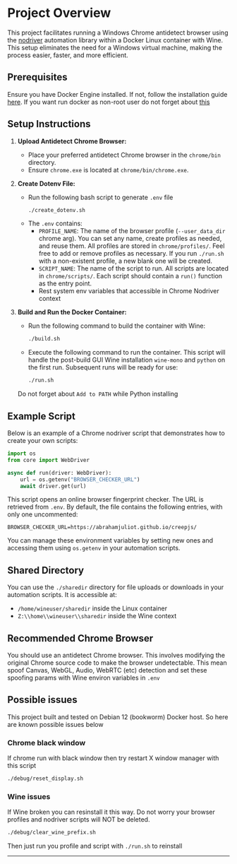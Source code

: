 # Project Overview

This project facilitates running a Windows Chrome antidetect browser using the [nodriver](https://github.com/ultrafunkamsterdam/nodriver) automation library within a Docker Linux container with Wine. This setup eliminates the need for a Windows virtual machine, making the process easier, faster, and more efficient.

## Prerequisites

Ensure you have Docker Engine installed. If not, follow the installation guide [here](https://docs.docker.com/engine/install/). If you want run docker as non-root user do not forget about [this](https://docs.docker.com/engine/install/linux-postinstall/#manage-docker-as-a-non-root-user)

## Setup Instructions

1. **Upload Antidetect Chrome Browser:**
   - Place your preferred antidetect Chrome browser in the `chrome/bin` directory.
   - Ensure `chrome.exe` is located at `chrome/bin/chrome.exe`.

2. **Create Dotenv File:**
   - Run the following bash script to generate `.env` file
     ```bash
     ./create_dotenv.sh
     ```
   - The `.env` contains: 
     - `PROFILE_NAME`: The name of the browser profile (`--user_data_dir` chrome arg). You can set any name, create profiles as needed, and reuse them. All profiles are stored in `chrome/profiles/`. Feel free to add or remove profiles as necessary. If you run `./run.sh` with a non-existent profile, a new blank one will be created.
     - `SCRIPT_NAME`: The name of the script to run. All scripts are located in `chrome/scripts/`. Each script should contain a `run()` function as the entry point.
     - Rest system env variables that accessible in Chrome Nodriver context

2. **Build and Run the Docker Container:**
   - Run the following command to build the container with Wine:
     ```bash
     ./build.sh
     ```
   - Execute the following command to run the container. This script will handle the post-build GUI Wine installation `wine-mono` and `python` on the first run. Subsequent runs will be ready for use:
     ```bash
     ./run.sh 
     ```
   Do not forget about `Add to PATH` while Python installing

## Example Script

Below is an example of a Chrome nodriver script that demonstrates how to create your own scripts:

```python
import os
from core import WebDriver

async def run(driver: WebDriver):
    url = os.getenv("BROWSER_CHECKER_URL")
    await driver.get(url)
```

This script opens an online browser fingerprint checker. The URL is retrieved from `.env`. By default, the file contains the following entries, with only one uncommented:

```env
BROWSER_CHECKER_URL=https://abrahamjuliot.github.io/creepjs/
```

You can manage these environment variables by setting new ones and accessing them using `os.getenv` in your automation scripts.

## Shared Directory

You can use the `./sharedir` directory for file uploads or downloads in your automation scripts. It is accessible at:
- `/home/wineuser/sharedir` inside the Linux container
- `Z:\\home\\wineuser\\sharedir` inside the Wine context

## Recommended Chrome Browser

You should use an antidetect Chrome browser. This involves modifying the original Chrome source code to make the browser undetectable. This mean spoof Canvas, WebGL, Audio, WebRTC (etc) detection and set these spoofing params with Wine environ variables in `.env`

## Possible issues
This project built and tested on Debian 12 (bookworm) Docker host. So here are known possible issues below

### Chrome black window
If chrome run with black window then try restart X window manager with this script
```bash
./debug/reset_display.sh
```

### Wine issues
If Wine broken you can resinstall it this way. Do not worry your browser profiles and nodriver scripts will NOT be deleted.
```bash
./debug/clear_wine_prefix.sh
```
Then just run you profile and script with `./run.sh` to reinstall

---
